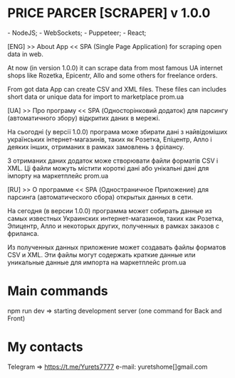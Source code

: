 # PRICE PARCER [SCRAPER] v 1.0.0

<Back>
- NodeJS;
- WebSockets;
- Puppeteer;

<Front>
- React;

[ENG] >> About App <<
SPA (Single Page Application) for scraping open data in web.

At now (in version 1.0.0) it can scrape data from most famous UA internet shops like
Rozetka, Epicentr, Allo and some others for freelance orders.

From got data App can create CSV and XML files.
These files can includes short data or unique data for import to marketplace prom.ua

[UA] >> Про програму <<
SPA (Односторінковий додаток) для парсингу (автоматичного збору) відкритих даних в мережі.

На сьогодні (у версії 1.0.0) програма може збирати дані з найвідоміших українських інтернет-магазинів,
таких як Розетка, Епіцентр, Алло і деяких інших, отриманих в рамках замовлень з фрілансу.

З отриманих даних додаток може створювати файли форматів CSV і XML.
Ці файли можуть містити короткі дані або унікальні дані для імпорту на маркетплейс prom.ua

[RU] >> О программе <<
SPA (Одностраничное Приложение) для парсинга (автоматического сбора) открытых данных в сети.

На сегодня (в версии 1.0.0) программа может собирать данные из самых известных Украинских интернет-магазинов,
таких как Розетка, Эпицентр, Алло и некоторых других, полученных в рамках заказов с фриланса.

Из полученных данных приложение может создавать файлы форматов CSV и XML.
Эти файлы могут содержать краткие данные или уникальные данные для импорта на маркетплейс prom.ua

# Main commands

npm run dev => starting development server (one command for Back and Front)

# My contacts

Telegram => https://t.me/Yurets7777
e-mail: yuretshome[]gmail.com

